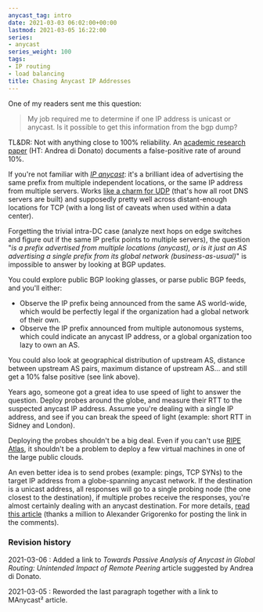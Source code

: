 ```yaml
---
anycast_tag: intro
date: 2021-03-03 06:02:00+00:00
lastmod: 2021-03-05 16:22:00
series:
- anycast
series_weight: 100
tags:
- IP routing
- load balancing
title: Chasing Anycast IP Addresses
---
```

One of my readers sent me this question:

> My job required me to determine if one IP address is unicast or anycast. Is it possible to get this information from the bgp dump?

TL&DR: Not with anything close to 100% reliability. An [academic research paper](https://www.eecis.udel.edu/~hnw/paper/sigcomm-ccr-2019.pdf) (HT: Andrea di Donato) documents a false-positive rate of around 10%.

If you're not familiar with *[IP anycast](/2008/07/anycast/)*: it's a brilliant idea of advertising the same prefix from multiple independent locations, or the same IP address from multiple servers. Works [like a charm for UDP](/2019/10/worth-reading-anycast-dns-in-enterprise/) (that's how all root DNS servers are built) and supposedly pretty well across distant-enough locations for TCP (with a long list of caveats when used within a data center).
<!--more-->
Forgetting the trivial intra-DC case (analyze next hops on edge switches and figure out if the same IP prefix points to multiple servers), the question "*is a prefix advertised from multiple locations (anycast), or is it just an AS advertising a single prefix from its global network (business-as-usual)*" is impossible to answer by looking at BGP updates.

You could explore public BGP looking glasses, or parse public BGP feeds, and you'll either:

* Observe the IP prefix being announced from the same AS world-wide, which would be perfectly legal if the organization had a global network of their own.
* Observe the IP prefix announced from multiple autonomous systems, which could indicate an anycast IP address, or a global organization too lazy to own an AS.

You could also look at geographical distribution of upstream AS, distance between upstream AS pairs, maximum distance of upstream AS... and still get a 10% false positive (see link above).

Years ago, someone got a great idea to use speed of light to answer the question. Deploy probes around the globe, and measure their RTT to the suspected anycast IP address. Assume you're dealing with a single IP address, and see if you can break the speed of light (example: short RTT in Sidney and London).

Deploying the probes shouldn't be a big deal. Even if you can't use [RIPE Atlas](https://atlas.ripe.net/), it shouldn't be a problem to deploy a few virtual machines in one of the large public clouds.

An even better idea is to send probes (example: pings, TCP SYNs) to the target IP address from a globe-spanning anycast network. If the destination is a unicast address, all responses will go to a single probing node (the one closest to the destination), if multiple probes receive the responses, you're almost certainly dealing with an anycast destination. For more details, [read this article](https://blog.apnic.net/2020/12/15/manycast2-using-anycast-to-measure-anycast/) (thanks a million to Alexander Grigorenko for posting the link in the comments).

### Revision history

2021-03-06
: Added a link to *‌Towards Passive Analysis of Anycast in Global Routing: Unintended Impact of Remote Peering* article suggested by Andrea di Donato.

2021-03-05
: Reworded the last paragraph together with a link to MAnycast² article.

